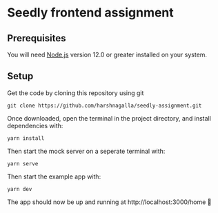 # Seedly frontend assignment

## Prerequisites

You will need [Node.js](https://nodejs.org) version 12.0 or greater installed on your system.

## Setup

Get the code by cloning this repository using git

```
git clone https://github.com/harshnagalla/seedly-assignment.git
```

Once downloaded, open the terminal in the project directory, and install dependencies with:

```
yarn install
```

Then start the mock server on a seperate terminal with:

```
yarn serve
```

Then start the example app with:

```
yarn dev
```

The app should now be up and running at http://localhost:3000/home 🚀
